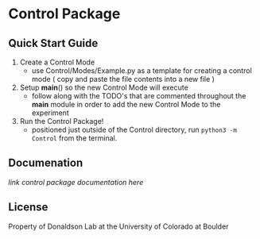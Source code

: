 # Control Package

## Quick Start Guide

1. Create a Control Mode
   - use Control/Modes/Example.py as a template for creating a control mode ( copy and paste the file contents into a new file )
2. Setup __main__() so the new Control Mode will execute
   - follow along with the TODO's that are commented throughout the __main__ module in order to add the new Control Mode to the experiment
3. Run the Control Package!
   - positioned just outside of the Control directory, run `python3 -m Control` from the terminal.

## Documenation

*link control package documentation here*

## License

Property of Donaldson Lab at the University of Colorado at Boulder
